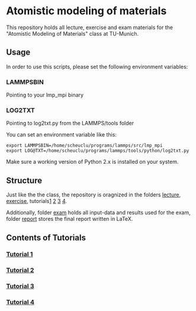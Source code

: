 # Atomistic modeling of materials
This repository holds all lecture, exercise and exam materials for the "Atomistic Modeling of Materials" class at TU-Munich.
## Usage
In order to use this scripts, please set the following environment variables:
### LAMMPSBIN
Pointing to your lmp_mpi binary
### LOG2TXT
Pointing to log2txt.py from the LAMMPS/tools folder

You can set an environment variable like this:
```{r, engine='bash', count_lines}
export LAMMPSBIN=/home/scheuclu/programs/lammps/src/lmp_mpi
export LOG@TXT=/home/scheuclu/programs/lammps/tools/python/log2txt.py
```
Make sure a working version of Python 2.x is installed on your system.

## Structure
Just like the the class, the repository is oragnized in the folders [lecture](lecture), [exercise](exercise), tutorials[1](tutorial1) [2](tutorial2) [3](tutorial3) [4](tutorial4).

Additionally, folder [exam](exam) holds all input-data and results used for the exam, folder [report](report) stores the final report written in LaTeX.

## Contents of Tutorials

### [Tutorial 1](tutorial1/README.md)
### [Tutorial 2](tutorial2/README.md)
### [Tutorial 3](tutorial3/README.md)
### [Tutorial 4](tutorial4/README.md)

